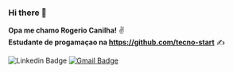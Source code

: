 ### Hi there 👋

**Opa me chamo Rogerio Canilha!** ✌️ <br>
**Estudante de progamaçao na https://github.com/tecno-start** ✍️

![Linkedin Badge](https://img.shields.io/badge/-Rogerio%20Canilha-0A66C2?style=flat-square&logo=Linkedin&logoColor=white&link=https://www.linkedin.com/feed/)
[![Gmail Badge](https://img.shields.io/badge/-dominguescanilharogerio@gmail.com-AD1F1C?style=flat-square&logo=Gmail&logoColor=white&link=dominguescanilharogerio@gmail.com)](dominguescanilharogerio@gmail.com)
